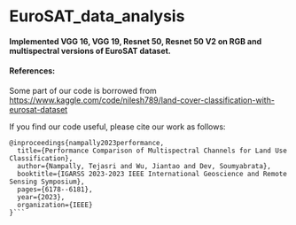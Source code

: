 # EuroSAT_data_analysis

#### Implemented VGG 16, VGG 19, Resnet 50, Resnet 50 V2 on RGB and multispectral versions of EuroSAT dataset.


#### References:
Some part of our code is borrowed from https://www.kaggle.com/code/nilesh789/land-cover-classification-with-eurosat-dataset


If you find our code useful, please cite our work as follows:

```
@inproceedings{nampally2023performance,
  title={Performance Comparison of Multispectral Channels for Land Use Classification},
  author={Nampally, Tejasri and Wu, Jiantao and Dev, Soumyabrata},
  booktitle={IGARSS 2023-2023 IEEE International Geoscience and Remote Sensing Symposium},
  pages={6178--6181},
  year={2023},
  organization={IEEE}
}```

